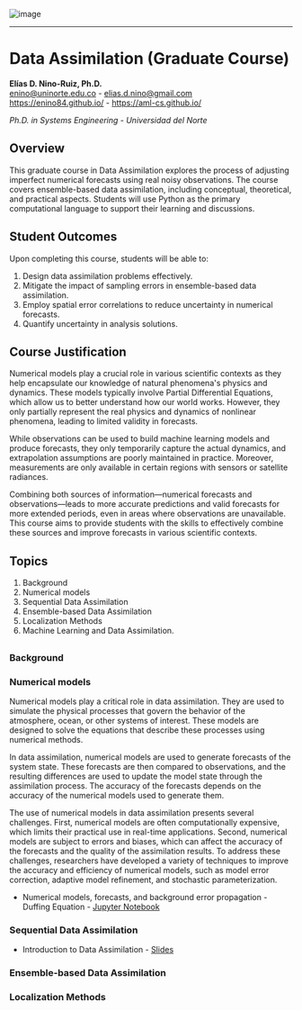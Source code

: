 ![image](https://user-images.githubusercontent.com/71684875/236560316-392e104d-3b56-47a1-a656-5a2244a5f797.png)

---
# Data Assimilation (Graduate Course)

**Elías D. Nino-Ruiz, Ph.D.**  
enino@uninorte.edu.co - elias.d.nino@gmail.com  
https://enino84.github.io/ - https://aml-cs.github.io/

_Ph.D. in Systems Engineering - Universidad del Norte_


## Overview

This graduate course in Data Assimilation explores the process of adjusting imperfect numerical forecasts using real noisy observations. The course covers ensemble-based data assimilation, including conceptual, theoretical, and practical aspects. Students will use Python as the primary computational language to support their learning and discussions.

## Student Outcomes

Upon completing this course, students will be able to:

1. Design data assimilation problems effectively.
2. Mitigate the impact of sampling errors in ensemble-based data assimilation.
3. Employ spatial error correlations to reduce uncertainty in numerical forecasts.
4. Quantify uncertainty in analysis solutions.

## Course Justification

Numerical models play a crucial role in various scientific contexts as they help encapsulate our knowledge of natural phenomena's physics and dynamics. These models typically involve Partial Differential Equations, which allow us to better understand how our world works. However, they only partially represent the real physics and dynamics of nonlinear phenomena, leading to limited validity in forecasts.

While observations can be used to build machine learning models and produce forecasts, they only temporarily capture the actual dynamics, and extrapolation assumptions are poorly maintained in practice. Moreover, measurements are only available in certain regions with sensors or satellite radiances.

Combining both sources of information—numerical forecasts and observations—leads to more accurate predictions and valid forecasts for more extended periods, even in areas where observations are unavailable. This course aims to provide students with the skills to effectively combine these sources and improve forecasts in various scientific contexts.

## Topics

1. Background
2. Numerical models
3. Sequential Data Assimilation
4. Ensemble-based Data Assimilation
5. Localization Methods
6. Machine Learning and Data Assimilation.

## 

### Background



### Numerical models

Numerical models play a critical role in data assimilation. They are used to simulate the physical processes that govern the behavior of the atmosphere, ocean, or other systems of interest. These models are designed to solve the equations that describe these processes using numerical methods.

In data assimilation, numerical models are used to generate forecasts of the system state. These forecasts are then compared to observations, and the resulting differences are used to update the model state through the assimilation process. The accuracy of the forecasts depends on the accuracy of the numerical models used to generate them.

The use of numerical models in data assimilation presents several challenges. First, numerical models are often computationally expensive, which limits their practical use in real-time applications. Second, numerical models are subject to errors and biases, which can affect the accuracy of the forecasts and the quality of the assimilation results. To address these challenges, researchers have developed a variety of techniques to improve the accuracy and efficiency of numerical models, such as model error correction, adaptive model refinement, and stochastic parameterization.

- Numerical models, forecasts, and background error propagation - Duffing Equation - [Jupyter Notebook](DA_ENDJ_Forecasts_and_Numerical_Models_Duffing_Equation.ipynb)

### Sequential Data Assimilation

- Introduction to Data Assimilation - [Slides](<Introduction to Data Assimilation.pdf>)

### Ensemble-based Data Assimilation

### Localization Methods


